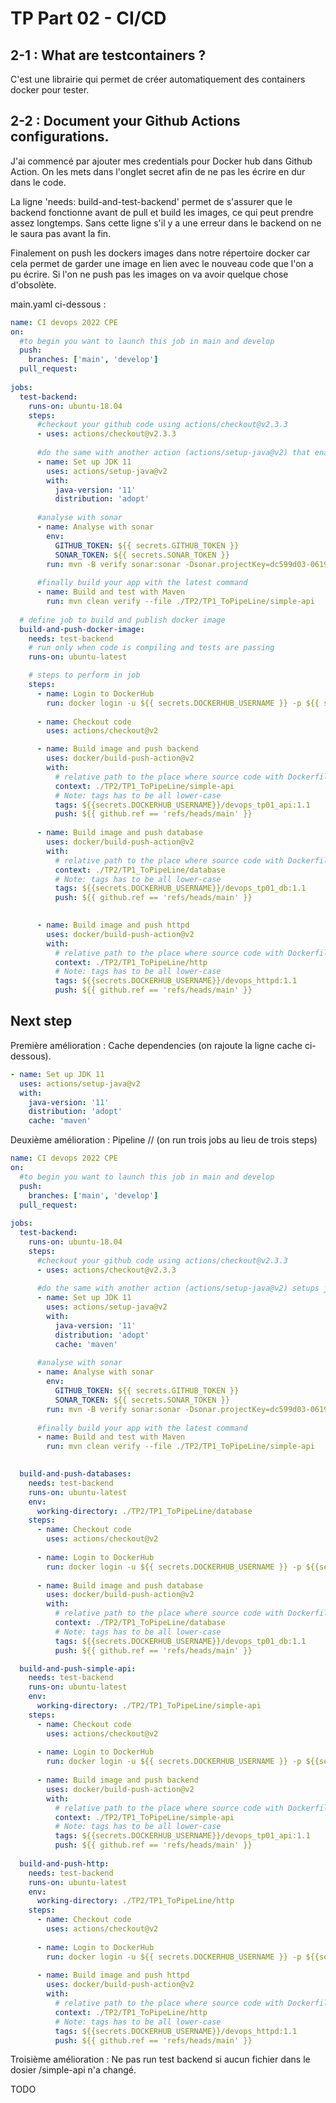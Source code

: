 # TP Part 02 - CI/CD

## 2-1 : What are testcontainers ?

C'est une librairie qui permet de créer automatiquement des containers docker pour tester.

## 2-2 : Document your Github Actions configurations.

J'ai commencé par ajouter mes credentials pour Docker hub dans Github Action.
On les mets dans l'onglet secret afin de ne pas les écrire en dur dans le code.

La ligne 'needs: build-and-test-backend' permet de s'assurer que le backend fonctionne avant de pull et build les images, ce qui peut prendre assez longtemps.
Sans cette ligne s'il y a une erreur dans le backend on ne le saura pas avant la fin.

Finalement on push les dockers images dans notre répertoire docker car cela permet de garder une image en lien avec le nouveau code que l'on a pu écrire.
Si l'on ne push pas les images on va avoir quelque chose d'obsolète.

main.yaml ci-dessous :

```yaml
name: CI devops 2022 CPE
on:
  #to begin you want to launch this job in main and develop
  push:
    branches: ['main', 'develop']
  pull_request:
  
jobs:
  test-backend:
    runs-on: ubuntu-18.04
    steps:
      #checkout your github code using actions/checkout@v2.3.3
      - uses: actions/checkout@v2.3.3
    
      #do the same with another action (actions/setup-java@v2) that enable to setup jdk 11
      - name: Set up JDK 11
        uses: actions/setup-java@v2
        with:
          java-version: '11'
          distribution: 'adopt'
  
      #analyse with sonar
      - name: Analyse with sonar
        env: 
          GITHUB_TOKEN: ${{ secrets.GITHUB_TOKEN }}
          SONAR_TOKEN: ${{ secrets.SONAR_TOKEN }}
        run: mvn -B verify sonar:sonar -Dsonar.projectKey=dc599d03-0619-4425-bd4c-8753a5a8c7c7 -Dsonar.organization=3cc2c7a5-d688-481a-9f31-945ae33a35cc -Dsonar.host.url=https://sonarcloud.io -Dsonar.login=${{ secrets.SONAR_TOKEN }} --file ./TP2/TP1_ToPipeLine/simple-api/pom.xml
      
      #finally build your app with the latest command
      - name: Build and test with Maven
        run: mvn clean verify --file ./TP2/TP1_ToPipeLine/simple-api
  
  # define job to build and publish docker image
  build-and-push-docker-image:
    needs: test-backend
    # run only when code is compiling and tests are passing
    runs-on: ubuntu-latest

    # steps to perform in job
    steps:
      - name: Login to DockerHub
        run: docker login -u ${{ secrets.DOCKERHUB_USERNAME }} -p ${{ secrets.DOCKERHUB_PASSWORD }}
      
      - name: Checkout code
        uses: actions/checkout@v2

      - name: Build image and push backend
        uses: docker/build-push-action@v2
        with:
          # relative path to the place where source code with Dockerfile is located
          context: ./TP2/TP1_ToPipeLine/simple-api
          # Note: tags has to be all lower-case
          tags: ${{secrets.DOCKERHUB_USERNAME}}/devops_tp01_api:1.1
          push: ${{ github.ref == 'refs/heads/main' }}
      
      - name: Build image and push database
        uses: docker/build-push-action@v2
        with:
          # relative path to the place where source code with Dockerfile is located
          context: ./TP2/TP1_ToPipeLine/database
          # Note: tags has to be all lower-case
          tags: ${{secrets.DOCKERHUB_USERNAME}}/devops_tp01_db:1.1
          push: ${{ github.ref == 'refs/heads/main' }}

      
      - name: Build image and push httpd
        uses: docker/build-push-action@v2
        with:
          # relative path to the place where source code with Dockerfile is located
          context: ./TP2/TP1_ToPipeLine/http
          # Note: tags has to be all lower-case
          tags: ${{secrets.DOCKERHUB_USERNAME}}/devops_httpd:1.1
          push: ${{ github.ref == 'refs/heads/main' }}
```

## Next step

Première amélioration : Cache dependencies (on rajoute la ligne cache ci-dessous).

```yaml
- name: Set up JDK 11
  uses: actions/setup-java@v2
  with:
    java-version: '11'
    distribution: 'adopt'
    cache: 'maven'
```

Deuxième amélioration : Pipeline // (on run trois jobs au lieu de trois steps)

```yaml
name: CI devops 2022 CPE
on:
  #to begin you want to launch this job in main and develop
  push:
    branches: ['main', 'develop']
  pull_request:
  
jobs:
  test-backend:
    runs-on: ubuntu-18.04
    steps:
      #checkout your github code using actions/checkout@v2.3.3
      - uses: actions/checkout@v2.3.3
    
      #do the same with another action (actions/setup-java@v2) setups jdk 11
      - name: Set up JDK 11
        uses: actions/setup-java@v2
        with:
          java-version: '11'
          distribution: 'adopt'
          cache: 'maven'
  
      #analyse with sonar
      - name: Analyse with sonar
        env: 
          GITHUB_TOKEN: ${{ secrets.GITHUB_TOKEN }}
          SONAR_TOKEN: ${{ secrets.SONAR_TOKEN }}
        run: mvn -B verify sonar:sonar -Dsonar.projectKey=dc599d03-0619-4425-bd4c-8753a5a8c7c7 -Dsonar.organization=3cc2c7a5-d688-481a-9f31-945ae33a35cc -Dsonar.host.url=https://sonarcloud.io -Dsonar.login=${{ secrets.SONAR_TOKEN }} --file ./TP2/TP1_ToPipeLine/simple-api/pom.xml
      
      #finally build your app with the latest command
      - name: Build and test with Maven
        run: mvn clean verify --file ./TP2/TP1_ToPipeLine/simple-api
        

  build-and-push-databases:
    needs: test-backend
    runs-on: ubuntu-latest
    env:
      working-directory: ./TP2/TP1_ToPipeLine/database
    steps:
      - name: Checkout code
        uses: actions/checkout@v2
      
      - name: Login to DockerHub
        run: docker login -u ${{ secrets.DOCKERHUB_USERNAME }} -p ${{secrets.DOCKERHUB_PASSWORD }}
      
      - name: Build image and push database
        uses: docker/build-push-action@v2
        with:
          # relative path to the place where source code with Dockerfile is located
          context: ./TP2/TP1_ToPipeLine/database
          # Note: tags has to be all lower-case
          tags: ${{secrets.DOCKERHUB_USERNAME}}/devops_tp01_db:1.1
          push: ${{ github.ref == 'refs/heads/main' }}

  build-and-push-simple-api:
    needs: test-backend
    runs-on: ubuntu-latest
    env:
      working-directory: ./TP2/TP1_ToPipeLine/simple-api
    steps:
      - name: Checkout code
        uses: actions/checkout@v2
      
      - name: Login to DockerHub
        run: docker login -u ${{ secrets.DOCKERHUB_USERNAME }} -p ${{secrets.DOCKERHUB_PASSWORD }}
 
      - name: Build image and push backend
        uses: docker/build-push-action@v2
        with:
          # relative path to the place where source code with Dockerfile is located
          context: ./TP2/TP1_ToPipeLine/simple-api
          # Note: tags has to be all lower-case
          tags: ${{secrets.DOCKERHUB_USERNAME}}/devops_tp01_api:1.1
          push: ${{ github.ref == 'refs/heads/main' }}
 
  build-and-push-http:
    needs: test-backend
    runs-on: ubuntu-latest
    env:
      working-directory: ./TP2/TP1_ToPipeLine/http
    steps:
      - name: Checkout code
        uses: actions/checkout@v2
      
      - name: Login to DockerHub
        run: docker login -u ${{ secrets.DOCKERHUB_USERNAME }} -p ${{secrets.DOCKERHUB_PASSWORD }}
      
      - name: Build image and push httpd
        uses: docker/build-push-action@v2
        with:
          # relative path to the place where source code with Dockerfile is located
          context: ./TP2/TP1_ToPipeLine/http
          # Note: tags has to be all lower-case
          tags: ${{secrets.DOCKERHUB_USERNAME}}/devops_httpd:1.1
          push: ${{ github.ref == 'refs/heads/main' }}

```

Troisième amélioration : Ne pas run test backend si aucun fichier dans le dosier /simple-api n'a changé.

TODO